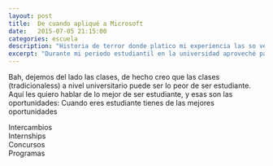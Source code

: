 ```yaml
---
layout: post
title:  De cuando apliqué a Microsoft
date:   2015-07-05 21:15:00
categories: escuela
description: "Historia de terror donde platico mi experiencia las so veces que apliqué para un internship en Microsoft"
excerpt: "Durante mi periodo estudiantil en la universidad aproveché para tomar algunas oportunidades maravillosas, pero también desperdicié otras, es maravilloso ser estudiante... si sabes sacarle el provecho suficiente"
---
```

Bah, dejemos del lado las clases, de hecho creo que las clases (tradicionaless) a nivel universitario puede ser lo peor de ser estudiante. Aquí les quiero hablar de lo mejor de ser estudiante, y esas son las oportunidades:
Cuando eres estudiante tienes de las mejores oportunidades


Intercambios  
Internships  
Concursos  
Programas  
